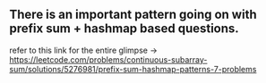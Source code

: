 ## There is an important pattern going on with prefix sum + hashmap based questions. 

refer to this link for the entire glimpse -> https://leetcode.com/problems/continuous-subarray-sum/solutions/5276981/prefix-sum-hashmap-patterns-7-problems 
